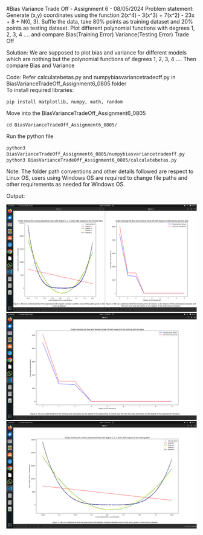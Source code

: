#Bias Variance Trade Off - Assignment 6 - 08/05/2024
Problem statement: Generate (x,y) coordinates using the function 2(x^4) - 3(x^3) + 7(x^2) - 23x + 8 + N(0, 3). Suffle the data, take 80% points as training dataset and 20% points as testing dataset. Plot different polynomial functions with degrees 1, 2, 3, 4 .... and compare Bias(Training Error) Variance(Testing Error) Trade Off<br>

Solution: We are supposed to plot bias and variance for different models which are nothing but the polynomial functions of degrees 1, 2, 3, 4 .... Then compare Bias and Variance<br>

Code: Refer calculatebetas.py and numpybiasvariancetradeoff.py in BiasVarianceTradeOff_Assignment6_0805 folder <br>
To install required libraries:
```
pip install matplotlib, numpy, math, random
```
Move into the BiasVarianceTradeOff_Assignment6_0805
```
cd BiasVarianceTradeOff_Assignment6_0805/
```
Run the python file
```
python3 BiasVarianceTradeOff_Assignment6_0805/numpybiasvariancetradeoff.py
python3 BiasVarianceTradeOff_Assignment6_0805/calculatebetas.py

```
Note: The folder path conventions and other details followed are respect to Linux OS, users using Windows OS are required to change file paths and other requirements as needed for Windows OS. <br>

Output:

![biasvarianceoutput](<../Pictures/assignment6output.png>) <br>
![biasvarianceoutput](<../Pictures/biasvariance.png>) <br>
![biasvarianceoutput](<../Pictures/polynomialsdegrees1234.png>) 

